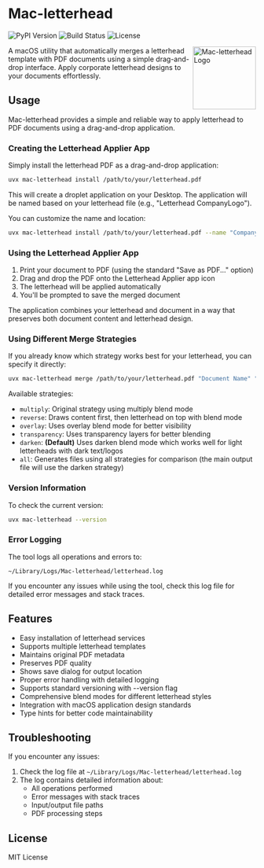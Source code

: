 # Mac-letterhead

![PyPI Version](https://img.shields.io/pypi/v/Mac-letterhead.svg)
![Build Status](https://github.com/easytocloud/Mac-letterhead/actions/workflows/publish.yml/badge.svg)
![License](https://img.shields.io/github/license/easytocloud/Mac-letterhead.svg)

<img src="https://raw.githubusercontent.com/easytocloud/Mac-letterhead/main/letterhead_pdf/resources/Mac-letterhead.icns" width="128" height="128" alt="Mac-letterhead Logo" align="right" />

A macOS utility that automatically merges a letterhead template with PDF documents using a simple drag-and-drop interface. Apply corporate letterhead designs to your documents effortlessly.

## Usage

Mac-letterhead provides a simple and reliable way to apply letterhead to PDF documents using a drag-and-drop application.

### Creating the Letterhead Applier App

Simply install the letterhead PDF as a drag-and-drop application:

```bash
uvx mac-letterhead install /path/to/your/letterhead.pdf
```

This will create a droplet application on your Desktop. The application will be named based on your letterhead file (e.g., "Letterhead CompanyLogo").

You can customize the name and location:
```bash
uvx mac-letterhead install /path/to/your/letterhead.pdf --name "Company Letterhead" --output-dir "~/Documents"
```

### Using the Letterhead Applier App

1. Print your document to PDF (using the standard "Save as PDF..." option)
2. Drag and drop the PDF onto the Letterhead Applier app icon
3. The letterhead will be applied automatically
4. You'll be prompted to save the merged document

The application combines your letterhead and document in a way that preserves both document content and letterhead design.

### Using Different Merge Strategies

If you already know which strategy works best for your letterhead, you can specify it directly:

```bash
uvx mac-letterhead merge /path/to/your/letterhead.pdf "Document Name" "/path/to/save" /path/to/document.pdf --strategy overlay
```

Available strategies:

- `multiply`: Original strategy using multiply blend mode
- `reverse`: Draws content first, then letterhead on top with blend mode
- `overlay`: Uses overlay blend mode for better visibility
- `transparency`: Uses transparency layers for better blending
- `darken`: **(Default)** Uses darken blend mode which works well for light letterheads with dark text/logos
- `all`: Generates files using all strategies for comparison (the main output file will use the darken strategy)

### Version Information

To check the current version:
```bash
uvx mac-letterhead --version
```

### Error Logging

The tool logs all operations and errors to:
```
~/Library/Logs/Mac-letterhead/letterhead.log
```

If you encounter any issues while using the tool, check this log file for detailed error messages and stack traces.

## Features

- Easy installation of letterhead services
- Supports multiple letterhead templates
- Maintains original PDF metadata
- Preserves PDF quality
- Shows save dialog for output location
- Proper error handling with detailed logging
- Supports standard versioning with --version flag
- Comprehensive blend modes for different letterhead styles
- Integration with macOS application design standards
- Type hints for better code maintainability

## Troubleshooting

If you encounter any issues:

1. Check the log file at `~/Library/Logs/Mac-letterhead/letterhead.log`
2. The log contains detailed information about:
   - All operations performed
   - Error messages with stack traces
   - Input/output file paths
   - PDF processing steps

## License

MIT License
